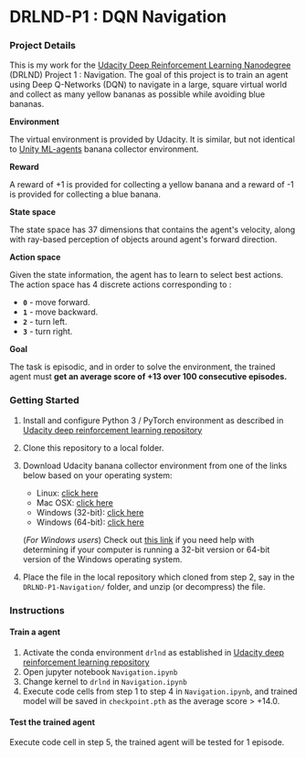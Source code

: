 # DRLND-P1 : DQN Navigation

### Project Details

This is my work for the [Udacity Deep Reinforcement Learning Nanodegree](https://www.udacity.com/course/deep-reinforcement-learning-nanodegree--nd893) (DRLND) Project 1 : Navigation. The goal of this project is to train an agent using Deep Q-Networks (DQN) to navigate in a large, square virtual world and collect as many yellow bananas as possible while avoiding blue bananas. 

**Environment**

The virtual environment is provided by Udacity. It is similar, but not identical to [Unity ML-agents](https://github.com/Unity-Technologies/ml-agents) banana collector environment.

**Reward**

A reward of +1 is provided for collecting a yellow banana and a reward of -1 is provided for collecting a blue banana. 

**State space**

The state space has 37 dimensions that contains the agent's velocity, along with ray-based perception of objects around agent's forward direction. 

**Action space**

Given the state information, the agent has to learn to select best actions. The action space has 4 discrete actions corresponding to :

- **`0`** - move forward.
- **`1`** - move backward.
- **`2`** - turn left.
- **`3`** - turn right.

**Goal**

The task is episodic, and in order to solve the environment, the trained agent must **get an average score of +13 over 100 consecutive episodes.**



### Getting Started

1. Install and configure Python 3 / PyTorch environment as described in [Udacity deep reinforcement learning repository](https://github.com/udacity/deep-reinforcement-learning)

2. Clone this repository to a local folder.

3. Download Udacity banana collector environment from one of the links below based on your operating system:

   - Linux: [click here](https://s3-us-west-1.amazonaws.com/udacity-drlnd/P1/Banana/Banana_Linux.zip)
   - Mac OSX: [click here](https://s3-us-west-1.amazonaws.com/udacity-drlnd/P1/Banana/Banana.app.zip)
   - Windows (32-bit): [click here](https://s3-us-west-1.amazonaws.com/udacity-drlnd/P1/Banana/Banana_Windows_x86.zip)
   - Windows (64-bit): [click here](https://s3-us-west-1.amazonaws.com/udacity-drlnd/P1/Banana/Banana_Windows_x86_64.zip)

   (_For Windows users_) Check out [this link](https://support.microsoft.com/en-us/help/827218/how-to-determine-whether-a-computer-is-running-a-32-bit-version-or-64) if you need help with determining if your computer is running a 32-bit version or 64-bit version of the Windows operating system.

4. Place the file in the local repository which cloned from step 2, say in the `DRLND-P1-Navigation/` folder, and unzip (or decompress) the file. 



### Instructions

#### Train a agent

1.  Activate the conda environment `drlnd` as established in [Udacity deep reinforcement learning repository](https://github.com/udacity/deep-reinforcement-learning)
2. Open jupyter notebook `Navigation.ipynb`
3. Change kernel to `drlnd` in `Navigation.ipynb`
4. Execute code cells from step 1 to step 4 in `Navigation.ipynb`, and trained model will be saved in `checkpoint.pth` as the average score > +14.0.

#### Test the trained agent

Execute code cell in step 5, the trained agent  will be tested for 1 episode.

